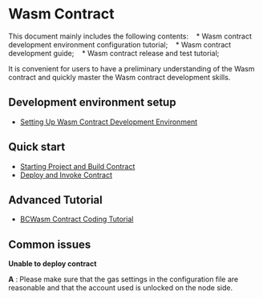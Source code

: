 # Wasm Contract
This document mainly includes the following contents:
   * Wasm contract development environment configuration tutorial;
   * Wasm contract development guide;
   * Wasm contract release and test tutorial;

It is convenient for users to have a preliminary understanding of the Wasm contract and quickly master the Wasm contract development skills.

## Development environment setup

* [Setting Up Wasm Contract Development Environment](/en-us/WASMContract/[English]-WASMTutorial.md#_1-setting-up-wasm-contract-development-environment)

## Quick start

* [Starting Project and Build Contract](/en-us/WASMContract/[English]-WASMTutorial.md#_2-starting-project-and-build-contract)
* [Deploy and Invoke Contract](/en-us/WASMContract/[English]-WASMTutorial.md#_3-Deploy-and-Invoke-Contract)

## Advanced Tutorial
* [BCWasm Contract Coding Tutorial](/en-us/WASMContract/[English]-WASMTutorial.md#_5-appendix-bcwasm-contract-coding-tutorial)

## Common issues

**Unable to deploy contract**

**A** : Please make sure that the gas settings in the configuration file are reasonable and that the account used is unlocked on the node side.
